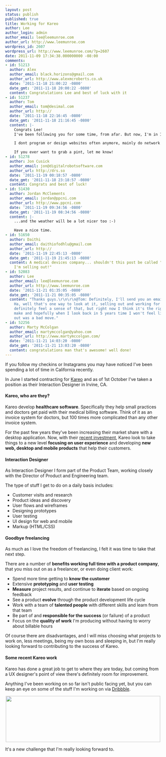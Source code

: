 ```yaml
---
layout: post
status: publish
published: true
title: Working for Kareo
author: Lee
author_login: admin
author_email: lee@leemunroe.com
author_url: http://www.leemunroe.com
wordpress_id: 2607
wordpress_url: http://www.leemunroe.com/?p=2607
date: 2011-11-09 17:34:38.000000000 -08:00
comments:
- id: 51213
  author: Alex
  author_email: black.horizons@gmail.com
  author_url: http://www.alexmcroberts.co.uk
  date: '2011-11-18 21:00:22 -0800'
  date_gmt: '2011-11-18 20:00:22 -0800'
  content: Congratulations Lee and best of luck with it
- id: 51237
  author: Tom
  author_email: tom@desimal.com
  author_url: http://
  date: '2011-11-18 22:16:45 -0800'
  date_gmt: '2011-11-18 21:16:45 -0800'
  content: |-
    Congrats Lee!
    I've been following you for some time, from afar. But now, I'm in Irvine too.

    I dont program or design websites often anymore, mainly do network admin stuff, but i appreciate your great insight in designing UI's.

    If you ever want to grab a pint, let me know!
- id: 51278
  author: Jon Cusick
  author_email: jon@digitalrobotsoftware.com
  author_url: http://drs.so
  date: '2011-11-19 00:18:57 -0800'
  date_gmt: '2011-11-18 23:18:57 -0800'
  content: Congrats and best of luck!
- id: 51430
  author: Jordan McClements
  author_email: jordan@ppcni.com
  author_url: http://www.ppcni.com
  date: '2011-11-19 09:34:56 -0800'
  date_gmt: '2011-11-19 08:34:56 -0800'
  content: |-
    ...and the weather will be a lot nicer too :-)

    Have a nice time.
- id: 51650
  author: Daithi
  author_email: daithiofodhlu@gmail.com
  author_url: http://
  date: '2011-11-19 22:45:13 -0800'
  date_gmt: '2011-11-19 21:45:13 -0800'
  content: A medical devices company... shouldn't this post be called "Sorry guys,
    I'm selling out!"
- id: 52083
  author: Lee
  author_email: lee@leemunroe.com
  author_url: http://www.leemunroe.com
  date: '2011-11-21 01:35:05 -0800'
  date_gmt: '2011-11-21 00:35:05 -0800'
  content: "Thanks guys.\r\n\r\n@Tom: Definitely, I'll send you an email\r\n\r\n@Daithi:
    Ha, well that's one way to look at it, selling out and working for the man. I
    definitely feel a sense of that, but right now I think it's the right move to
    make and hopefully when I look back in 5 years time I won't feel like selling
    out was a bad move."
- id: 52256
  author: Marty McColgan
  author_email: martymccolgan@yahoo.com
  author_url: http://www.martymccolgan.com/
  date: '2011-11-21 14:03:20 -0800'
  date_gmt: '2011-11-21 13:03:20 -0800'
  content: congratulations man that's awesome! well done!
---
```

If you follow my checkins or Instagrams you may have noticed I've been spending a lot of time in California recently.

In June I started contracting for <a href="http://kareo.com">Kareo</a> and as of 1st October I've taken a position as their Interaction Designer in Irvine, CA.
<h4>Kareo, who are they?</h4>
Kareo develop <strong>healthcare software</strong>. Specifically they help small practices and doctors get paid with their medical billing software. Think of it as an invoice system for doctors, but 100 times more complicated than any other invoice system.

For the past few years they've been increasing their market share with a desktop application. Now, with their <a href="http://www.prnewswire.com/news-releases/cloud-based-medical-software-company-kareo-attracts-10-million-investment-led-by-greenspring-associates-131209564.html">recent investment</a>, Kareo look to take things to a new level <strong>focusing on user experience</strong> and developing <strong>new web, desktop and mobile products</strong> that help their customers.
<h4>Interaction Designer</h4>
As Interaction Designer I form part of the Product Team, working closely with the Director of Product and Engineering team.

The type of stuff I get to do on a daily basis includes:
<ul>
	<li>Customer visits and research</li>
	<li>Product ideas and discovery</li>
	<li>User flows and wireframes</li>
	<li>Designing prototypes</li>
	<li>User testing</li>
	<li>UI design for web and mobile</li>
	<li>Markup (HTML/CSS)</li>
</ul>
<h4>Goodbye freelancing</h4>
As much as I love the freedom of freelancing, I felt it was time to take that next step.

There are a number of <strong>benefits working full time with a product company</strong>, that you miss out on as a freelancer, or even doing client work:
<ul>
	<li>Spend more time getting to <strong>know the customer</strong></li>
	<li>Extensive <strong>prototyping</strong> and <strong>user testing</strong></li>
	<li><strong>Measure</strong> project results, and continue to <strong>iterate</strong> based on ongoing feedback</li>
	<li>See a product <strong>evolve</strong> through the product development life cycle</li>
	<li>Work with a team of <strong>talented people</strong> with different skills and learn from that team</li>
	<li>Be part of and <strong>responsible for the success</strong> (or failure) of a product</li>
	<li>Focus on the <strong>quality of work</strong> I'm producing without having to worry about billable hours</li>
</ul>
Of course there are disadvantages, and I will miss choosing what projects to work on, less meetings, being my own boss and sleeping in, but I'm really looking forward to contributing to the success of Kareo.
<h4>Some recent Kareo work</h4>
Kareo has done a great job to get to where they are today, but coming from a UX designer's point of view there's definitely room for improvement.

Anything I've been working on so far isn't public facing yet, but you can keep an eye on some of the stuff I'm working on via <a href="http://dribbble.com/leemunroe">Dribbble</a>.
<p style="text-align: center;"><a href="http://dribbble.com/leemunroe"><img class="alignnone size-full wp-image-2631" title="dribbble" src="http://www.leemunroe.com/wp-content/uploads/dribbble1.jpg" alt="" width="500" height="149" /></a></p>
It's a new challenge that I'm really looking forward to.
